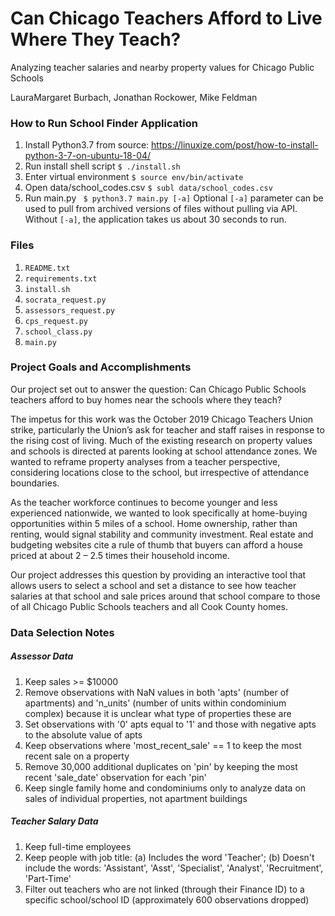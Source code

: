 # Can Chicago Teachers Afford to Live Where They Teach?
Analyzing teacher salaries and nearby property values for Chicago Public Schools

LauraMargaret Burbach, Jonathan Rockower, Mike Feldman

### How to Run School Finder Application
1. Install Python3.7 from source:
    https://linuxize.com/post/how-to-install-python-3-7-on-ubuntu-18-04/
2. Run install shell script
    `$ ./install.sh`
3. Enter virtual environment
    `$ source env/bin/activate`
4. Open data/school_codes.csv
    `$ subl data/school_codes.csv`
5. Run main.py
   ` $ python3.7 main.py [-a]`
      Optional `[-a]` parameter can be used to pull from archived versions of
      files without pulling via API. Without `[-a]`, the application takes us
      about 30 seconds to run.

### Files
1. `README.txt`
2. `requirements.txt`
3. `install.sh`
4. `socrata_request.py`
5. `assessors_request.py`
6. `cps_request.py`
7. `school_class.py`
8. `main.py`

### Project Goals and Accomplishments
Our project set out to answer the question: Can Chicago Public Schools teachers afford to buy homes near the schools where they teach?

The impetus for this work was the October 2019 Chicago Teachers Union strike, particularly the Union’s ask for teacher and staff raises in response to the rising cost of living. Much of the existing research on property values and schools is directed at parents looking at school attendance zones. We wanted to reframe property analyses from a teacher perspective, considering locations close to the school, but irrespective of attendance boundaries.

As the teacher workforce continues to become younger and less experienced nationwide, we wanted to look specifically at home-buying opportunities within 5 miles of a school. Home ownership, rather than renting, would signal stability and community investment. Real estate and budgeting websites cite a rule of thumb that buyers can afford a house priced at about 2 – 2.5 times their household income.

Our project addresses this question by providing an interactive tool that allows users to select a school and set a distance to see how teacher salaries at that school and sale prices around that school compare to those of all Chicago Public Schools teachers and all Cook County homes.

### Data Selection Notes
##### Assessor Data
1. Keep sales >= $10000
2. Remove observations with NaN values in both 'apts' (number of apartments) and 'n_units' (number of units within condominium complex) because it is unclear what type of properties these are
3. Set observations with '0' apts equal to '1' and those with negative apts to the absolute value of apts
4. Keep observations where 'most_recent_sale' == 1 to keep the most recent sale on a property
5. Remove 30,000 additional duplicates on 'pin' by keeping the most recent 'sale_date' observation for each 'pin'
6. Keep single family home and condominiums only to analyze data on sales of individual properties, not apartment buildings

##### Teacher Salary Data
1. Keep full-time employees
2. Keep people with job title: (a) Includes the word 'Teacher'; (b) Doesn't include the words: 'Assistant', 'Asst', 'Specialist', 'Analyst', 'Recruitment', 'Part-Time'
3. Filter out teachers who are not linked (through their Finance ID) to a specific school/school ID (approximately 600 observations dropped)
